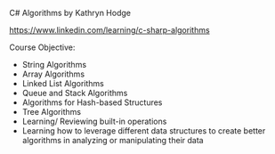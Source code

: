 C# Algorithms by Kathryn Hodge

https://www.linkedin.com/learning/c-sharp-algorithms

Course Objective:

* String Algorithms
* Array Algorithms
* Linked List Algorithms
* Queue and Stack Algorithms
* Algorithms for Hash-based Structures
* Tree Algorithms
* Learning/ Reviewing built-in operations 
* Learning how to leverage different data structures to create better algorithms in analyzing or manipulating their data
